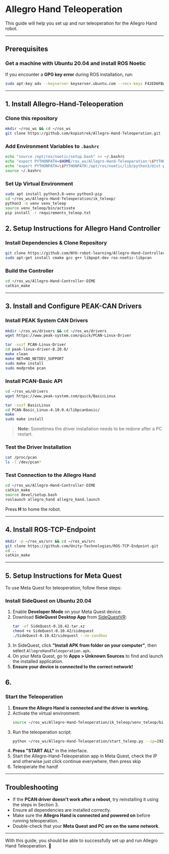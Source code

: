 # Allegro Hand Teleoperation

This guide will help you set up and run teleoperation for the Allegro Hand robot.

---

## Prerequisites

### Get a machine with Ubuntu 20.04 and install ROS Noetic
If you encounter a **GPG key error** during ROS installation, run:
```bash
sudo apt-key adv --keyserver keyserver.ubuntu.com --recv-keys F42ED6FBAB17C654
```

---

## 1. Install Allegro-Hand-Teleoperation

### Clone this repository
```bash
mkdir ~/ros_ws && cd ~/ros_ws
git clone https://github.com/kopiotrek/Allegro-Hand-Teleoperation.git
```

### Add Environment Variables to `.bashrc`
```bash
echo "source /opt/ros/noetic/setup.bash" >> ~/.bashrc
echo "export PYTHONPATH=$HOME/ros_ws/Allegro-Hand-Teleoperation:\$PYTHONPATH" >> ~/.bashrc
echo "export PYTHONPATH=\$PYTHONPATH:/opt/ros/noetic/lib/python3/dist-packages" >> ~/.bashrc
source ~/.bashrc
```

### Set Up Virtual Environment
```bash
sudo apt install python3.8-venv python3-pip
cd ~/ros_ws/Allegro-Hand-Teleoperation/ik_teleop/
python3 -m venv venv_teleop
source venv_teleop/bin/activate
pip install -r requirements_teleop.txt
```

## 2. Setup Instructions for Allegro Hand Controller

### Install Dependencies & Clone Repository
```bash
git clone https://github.com/NYU-robot-learning/Allegro-Hand-Controller-DIME.git
sudo apt-get install cmake gcc g++ libpopt-dev ros-noetic-libpcan
```

### Build the Controller
```bash
cd ~/ros_ws/Allegro-Hand-Controller-DIME
catkin_make
```

---

## 3. Install and Configure PEAK-CAN Drivers

### Install PEAK System CAN Drivers
```bash
mkdir ~/ros_ws/drivers && cd ~/ros_ws/drivers
wget https://www.peak-system.com/quick/PCAN-Linux-Driver
```
```bash
tar -xvzf PCAN-Linux-Driver
cd peak-linux-driver-8.20.0/
make clean
make NET=NO_NETDEV_SUPPORT
sudo make install
sudo modprobe pcan
```

### Install PCAN-Basic API
```bash
cd ~/ros_ws/drivers
wget https://www.peak-system.com/quick/BasicLinux
```
```bash
tar -xvzf BasicLinux
cd PCAN-Basic_Linux-4.10.0.4/libpcanbasic/
make
sudo make install
```
> **Note:** Sometimes the driver installation needs to be redone after a PC restart.

### Test the Driver Installation
```bash
cat /proc/pcan
ls -l /dev/pcan*
```

### Test Connection to the Allegro Hand
```bash
cd ~/ros_ws/Allegro-Hand-Controller-DIME
catkin_make
source devel/setup.bash
roslaunch allegro_hand allegro_hand.launch
```
Press **H** to home the robot.

---

## 4. Install ROS-TCP-Endpoint

```bash
mkdir -p ~/ros_ws/src && cd ~/ros_ws/src
git clone https://github.com/Unity-Technologies/ROS-TCP-Endpoint.git
cd ..
catkin_make
```


---

## 5. Setup Instructions for Meta Quest

To use Meta Quest for teleoperation, follow these steps:

### Install SideQuest on Ubuntu 20.04
1. Enable **Developer Mode** on your Meta Quest device.
2. Download **SideQuest Desktop App** from [SideQuestVR](https://sidequestvr.com/setup-howto):
   ```bash
   tar -xf SideQuest-0.10.42.tar.xz
   chmod +x SideQuest-0.10.42/sidequest
   ./SideQuest-0.10.42/sidequest --no-sandbox
   ```
3. In SideQuest, click **"Install APK from folder on your computer"**, then select `AllegroHandTeleoperation.apk`.
4. On your Meta Quest, go to **Apps > Unknown Sources** to find and launch the installed application.
5. **Ensure your device is connected to the correct network!**

## 6.

### Start the Teleoperation
1. **Ensure the Allegro Hand is connected and the driver is working.**
2. Activate the virtual environment:
   ```bash
   source ~/ros_ws/Allegro-Hand-Teleoperation/ik_teleop/venv_teleop/bin/activate
   ```
3. Run the teleoperation script:
   ```bash
   python ~/ros_ws/Allegro-Hand-Teleoperation/start_teleop.py --ip=192.168.7.XXX
   ```
4. **Press "START ALL"** in the interface.
5. Start the Allegro-Hand-Teleoperation app in Meta Quest, check the IP and otherwise just click continue everywhere, then press skip
6. Teleoperate the hand!

---

## Troubleshooting
- If the **PCAN driver doesn't work after a reboot**, try reinstalling it using the steps in Section 3.
- Ensure all dependencies are installed correctly.
- Make sure the **Allegro Hand is connected and powered on** before running teleoperation.
- Double-check that your **Meta Quest and PC are on the same network**.

---

With this guide, you should be able to successfully set up and run Allegro Hand Teleoperation. 🚀

